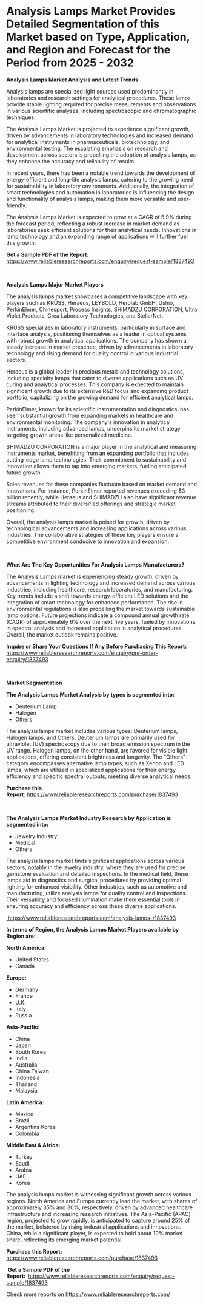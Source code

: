 <p><h1>Analysis Lamps Market Provides Detailed Segmentation of this Market based on Type, Application, and Region and Forecast for the Period from 2025 - 2032</h1></p><p><strong>Analysis Lamps Market Analysis and Latest Trends</strong></p>
<p><p>Analysis lamps are specialized light sources used predominantly in laboratories and research settings for analytical procedures. These lamps provide stable lighting required for precise measurements and observations in various scientific analyses, including spectroscopic and chromatographic techniques.</p><p>The Analysis Lamps Market is projected to experience significant growth, driven by advancements in laboratory technologies and increased demand for analytical instruments in pharmaceuticals, biotechnology, and environmental testing. The escalating emphasis on research and development across sectors is propelling the adoption of analysis lamps, as they enhance the accuracy and reliability of results.</p><p>In recent years, there has been a notable trend towards the development of energy-efficient and long-life analysis lamps, catering to the growing need for sustainability in laboratory environments. Additionally, the integration of smart technologies and automation in laboratories is influencing the design and functionality of analysis lamps, making them more versatile and user-friendly.</p><p>The Analysis Lamps Market is expected to grow at a CAGR of 5.9% during the forecast period, reflecting a robust increase in market demand as laboratories seek efficient solutions for their analytical needs. Innovations in lamp technology and an expanding range of applications will further fuel this growth.</p></p>
<p><strong>Get a Sample PDF of the Report:&nbsp;</strong> <a href="https://www.reliableresearchreports.com/enquiry/request-sample/1837493?utm_campaign=2255&utm_medium=2&utm_source=Github&utm_content=ia&utm_term=12042025&utm_id=analysis-lamps">https://www.reliableresearchreports.com/enquiry/request-sample/1837493</a></p>
<p>&nbsp;</p>
<p><strong>Analysis Lamps Major Market Players</strong></p>
<p><p>The analysis lamps market showcases a competitive landscape with key players such as KRÜSS, Heraeus, LEYBOLD, Herolab GmbH, Ushio, PerkinElmer, Chinesport, Process Insights, SHIMADZU CORPORATION, Ultra Violet Products, Crea Laboratory Technologies, and StellarNet. </p><p>KRÜSS specializes in laboratory instruments, particularly in surface and interface analysis, positioning themselves as a leader in optical systems with robust growth in analytical applications. The company has shown a steady increase in market presence, driven by advancements in laboratory technology and rising demand for quality control in various industrial sectors.</p><p>Heraeus is a global leader in precious metals and technology solutions, including specialty lamps that cater to diverse applications such as UV curing and analytical processes. This company is expected to maintain significant growth due to its extensive R&D focus and expanding product portfolio, capitalizing on the growing demand for efficient analytical lamps.</p><p>PerkinElmer, known for its scientific instrumentation and diagnostics, has seen substantial growth from expanding markets in healthcare and environmental monitoring. The company's innovation in analytical instruments, including advanced lamps, underpins its market strategy targeting growth areas like personalized medicine.</p><p>SHIMADZU CORPORATION is a major player in the analytical and measuring instruments market, benefitting from an expanding portfolio that includes cutting-edge lamp technologies. Their commitment to sustainability and innovation allows them to tap into emerging markets, fueling anticipated future growth.</p><p>Sales revenues for these companies fluctuate based on market demand and innovations. For instance, PerkinElmer reported revenues exceeding $3 billion recently, while Heraeus and SHIMADZU also have significant revenue streams attributed to their diversified offerings and strategic market positioning.</p><p>Overall, the analysis lamps market is poised for growth, driven by technological advancements and increasing applications across various industries. The collaborative strategies of these key players ensure a competitive environment conducive to innovation and expansion.</p></p>
<p>&nbsp;</p>
<p><strong>What Are The Key Opportunities For Analysis Lamps Manufacturers?</strong></p>
<p><p>The Analysis Lamps market is experiencing steady growth, driven by advancements in lighting technology and increased demand across various industries, including healthcare, research laboratories, and manufacturing. Key trends include a shift towards energy-efficient LED solutions and the integration of smart technology for enhanced performance. The rise in environmental regulations is also propelling the market towards sustainable lamp options. Future projections indicate a compound annual growth rate (CAGR) of approximately 6% over the next five years, fueled by innovations in spectral analysis and increased application in analytical procedures. Overall, the market outlook remains positive.</p></p>
<p><strong>Inquire or Share Your Questions If Any Before Purchasing This Report:</strong> <a href="https://www.reliableresearchreports.com/enquiry/pre-order-enquiry/1837493?utm_campaign=2255&utm_medium=2&utm_source=Github&utm_content=ia&utm_term=12042025&utm_id=analysis-lamps">https://www.reliableresearchreports.com/enquiry/pre-order-enquiry/1837493</a></p>
<p>&nbsp;</p>
<p><strong>Market Segmentation</strong></p>
<p><strong>The Analysis Lamps Market Analysis by types is segmented into:</strong></p>
<p><ul><li>Deuterium Lamp</li><li>Halogen</li><li>Others</li></ul></p>
<p><p>The analysis lamps market includes various types: Deuterium lamps, Halogen lamps, and Others. Deuterium lamps are primarily used for ultraviolet (UV) spectroscopy due to their broad emission spectrum in the UV range. Halogen lamps, on the other hand, are favored for visible light applications, offering consistent brightness and longevity. The "Others" category encompasses alternative lamp types, such as Xenon and LED lamps, which are utilized in specialized applications for their energy efficiency and specific spectral outputs, meeting diverse analytical needs.</p></p>
<p><strong>Purchase this Report:&nbsp;</strong><a href="https://www.reliableresearchreports.com/purchase/1837493?utm_campaign=2255&utm_medium=2&utm_source=Github&utm_content=ia&utm_term=12042025&utm_id=analysis-lamps">https://www.reliableresearchreports.com/purchase/1837493</a></p>
<p>&nbsp;</p>
<p><strong>The Analysis Lamps Market Industry Research by Application is segmented into:</strong></p>
<p><ul><li>Jewelry Industry</li><li>Medical</li><li>Others</li></ul></p>
<p><p>The analysis lamps market finds significant applications across various sectors, notably in the jewelry industry, where they are used for precise gemstone evaluation and detailed inspections. In the medical field, these lamps aid in diagnostics and surgical procedures by providing optimal lighting for enhanced visibility. Other industries, such as automotive and manufacturing, utilize analysis lamps for quality control and inspections. Their versatility and focused illumination make them essential tools in ensuring accuracy and efficiency across these diverse applications.</p></p>
<p><a href="https://www.reliableresearchreports.com/analysis-lamps-r1837493?utm_campaign=2255&utm_medium=2&utm_source=Github&utm_content=ia&utm_term=12042025&utm_id=analysis-lamps">&nbsp;https://www.reliableresearchreports.com/analysis-lamps-r1837493</a></p>
<p><strong>In terms of Region, the Analysis Lamps Market Players available by Region are:</strong></p>
<p>
    <p> <strong> North America: </strong>
        <ul>
            <li>United States</li>
            <li>Canada</li>
        </ul>
        </p> 
    <p> <strong> Europe: </strong>
        <ul>
            <li>Germany</li>
            <li>France</li>
            <li>U.K.</li>
            <li>Italy</li>
            <li>Russia</li>
        </ul>
        </p> 
    <p> <strong> Asia-Pacific: </strong>
        <ul>
            <li>China</li>
            <li>Japan</li>
            <li>South Korea</li>
            <li>India</li>
            <li>Australia</li>
            <li>China Taiwan</li>
            <li>Indonesia</li>
            <li>Thailand</li>
            <li>Malaysia</li>
        </ul>
        </p> 
    <p> <strong> Latin America: </strong>
        <ul>
            <li>Mexico</li>
            <li>Brazil</li>
            <li>Argentina Korea</li>
            <li>Colombia</li>
        </ul>
        </p> 
    <p> <strong> Middle East & Africa: </strong>
        <ul>
            <li>Turkey</li>
            <li>Saudi</li>
            <li>Arabia</li>
            <li>UAE</li>
            <li>Korea</li>
        </ul>
    </p>
    </p>
<p><p>The analysis lamps market is witnessing significant growth across various regions. North America and Europe currently lead the market, with shares of approximately 35% and 30%, respectively, driven by advanced healthcare infrastructure and increasing research initiatives. The Asia-Pacific (APAC) region, projected to grow rapidly, is anticipated to capture around 25% of the market, bolstered by rising industrial applications and innovations. China, while a significant player, is expected to hold about 10% market share, reflecting its emerging market potential.</p></p>
<p><strong>Purchase this Report: </strong><a href="https://www.reliableresearchreports.com/purchase/1837493?utm_campaign=2255&utm_medium=2&utm_source=Github&utm_content=ia&utm_term=12042025&utm_id=analysis-lamps">https://www.reliableresearchreports.com/purchase/1837493</a></p>
<p>&nbsp;<strong>Get a Sample PDF of the Report:&nbsp;&nbsp;</strong><a href="https://www.reliableresearchreports.com/enquiry/request-sample/1837493?utm_campaign=2255&utm_medium=2&utm_source=Github&utm_content=ia&utm_term=12042025&utm_id=analysis-lamps">https://www.reliableresearchreports.com/enquiry/request-sample/1837493</a></p>
<p><strong></strong></p>
<p>Check more reports on <a href="https://www.reliableresearchreports.com/?utm_campaign=2255&utm_medium=2&utm_source=Github&utm_content=ia&utm_term=12042025&utm_id=analysis-lamps">https://www.reliableresearchreports.com/</a></p>